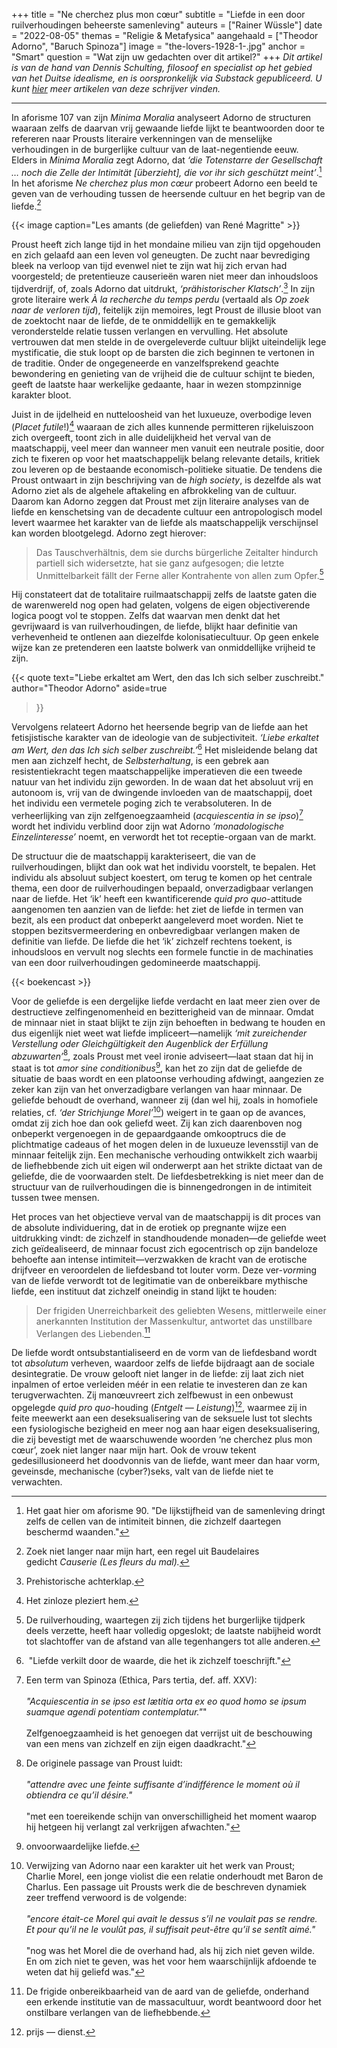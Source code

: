 +++
title = "Ne cherchez plus mon cœur"
subtitle = "Liefde in een door ruilverhoudingen beheerste samenleving"
auteurs = ["Rainer Wüssle"]
date = "2022-08-05"
themas = "Religie & Metafysica"
aangehaald = ["Theodor Adorno", "Baruch Spinoza"]
image = "the-lovers-1928-1-.jpg"
anchor = "Smart"
question = "Wat zijn uw gedachten over dit artikel?"
+++
*Dit artikel is van de hand van Dennis Schulting, filosoof en specialist op het gebied van het Duitse idealisme, en is oorspronkelijk via Substack gepubliceerd. U kunt [hier](https://kritik.substack.com/) meer artikelen van deze schrijver vinden.*

- - -

In aforisme 107 van zijn *Minima Moralia* analyseert Adorno de structuren waaraan zelfs de daarvan vrij gewaande liefde lijkt te beantwoorden door te refereren naar Prousts literaire verkenningen van de menselijke verhoudingen in de burgerlijke cultuur van de laat-negentiende eeuw. Elders in *Minima Moralia* zegt Adorno, dat *‘die Totenstarre der Gesellschaft … noch die Zelle der Intimität \[überzieht], die vor ihr sich geschützt meint’*.[^1] In het aforisme *Ne cherchez plus mon cœur* probeert Adorno een beeld te geven van de verhouding tussen de heersende cultuur en het begrip van de liefde.[^2]

{{< image caption="Les amants (de geliefden) van René Magritte" >}}

Proust heeft zich lange tijd in het mondaine milieu van zijn tijd opgehouden en zich gelaafd aan een leven vol geneugten. De zucht naar bevrediging bleek na verloop van tijd evenwel niet te zijn wat hij zich ervan had voorgesteld; de pretentieuze causerieën waren niet meer dan inhoudsloos tijdverdrijf, of, zoals Adorno dat uitdrukt, *‘prähistorischer Klatsch’*.[^3] In zijn grote literaire werk *À la recherche du temps perdu* (vertaald als *Op zoek naar de verloren tijd*), feitelijk zijn memoires, legt Proust de illusie bloot van de zoektocht naar de liefde, de te onmiddellijk en te gemakkelijk veronderstelde relatie tussen verlangen en vervulling. Het absolute vertrouwen dat men stelde in de overgeleverde cultuur blijkt uiteindelijk lege mystificatie, die stuk loopt op de barsten die zich beginnen te vertonen in de traditie. Onder de ongegeneerde en vanzelfsprekend geachte bewondering en genieting van de vrijheid die de cultuur schijnt te bieden, geeft de laatste haar werkelijke gedaante, haar in wezen stompzinnige karakter bloot.

Juist in de ijdelheid en nutteloosheid van het luxueuze, overbodige leven (*Placet futile*!)[^4] waaraan de zich alles kunnende permitteren rijkeluiszoon zich overgeeft, toont zich in alle duidelijkheid het verval van de maatschappij, veel meer dan wanneer men vanuit een neutrale positie, door zich te fixeren op voor het maatschappelijk belang relevante details, kritiek zou leveren op de bestaande economisch-politieke situatie. De tendens die Proust ontwaart in zijn beschrijving van de *high society*, is dezelfde als wat Adorno ziet als de algehele aftakeling en afbrokkeling van de cultuur. Daarom kan Adorno zeggen dat Proust met zijn literaire analyses van de liefde en kenschetsing van de decadente cultuur een antropologisch model levert waarmee het karakter van de liefde als maatschappelijk verschijnsel kan worden blootgelegd. Adorno zegt hierover:

> Das Tauschverhältnis, dem sie durchs bürgerliche Zeitalter hindurch partiell sich widersetzte, hat sie ganz aufgesogen; die letzte Unmittelbarkeit fällt der Ferne aller Kontrahente von allen zum Opfer.[^5]

Hij constateert dat de totalitaire ruilmaatschappij zelfs de laatste gaten die de warenwereld nog open had gelaten, volgens de eigen objectiverende logica poogt vol te stoppen. Zelfs dat waarvan men denkt dat het gevrijwaard is van ruilverhoudingen, de liefde, blijkt haar definitie van verhevenheid te ontlenen aan diezelfde kolonisatiecultuur. Op geen enkele wijze kan ze pretenderen een laatste bolwerk van onmiddellijke vrijheid te zijn.

{{< quote
	text="Liebe erkaltet am Wert, den das Ich sich selber zuschreibt."
	author="Theodor Adorno"
	aside=true
>}}

Vervolgens relateert Adorno het heersende begrip van de liefde aan het fetisjistische karakter van de ideologie van de subjectiviteit. *‘Liebe erkaltet am Wert, den das Ich sich selber zuschreibt.’*[^6] Het misleidende belang dat men aan zichzelf hecht, de *Selbsterhaltung*, is een gebrek aan resistentiekracht tegen maatschappelijke imperatieven die een tweede natuur van het individu zijn geworden. In de waan dat het absoluut vrij en autonoom is, vrij van de dwingende invloeden van de maatschappij, doet het individu een vermetele poging zich te verabsoluteren. In de verheerlijking van zijn zelfgenoegzaamheid (*acquiescentia in se ipso*)[^7] wordt het individu verblind door zijn wat Adorno *‘monadologische Einzelinteresse’* noemt, en verwordt het tot receptie-orgaan van de markt.

De structuur die de maatschappij karakteriseert, die van de ruilverhoudingen, blijkt dan ook wat het individu voorstelt, te bepalen. Het individu als absoluut subject koestert, om terug te komen op het centrale thema, een door de ruilverhoudingen bepaald, onverzadigbaar verlangen naar de liefde. Het ‘ik’ heeft een kwantificerende *quid pro quo*-attitude aangenomen ten aanzien van de liefde: het ziet de liefde in termen van bezit, als een product dat onbeperkt aangeleverd moet worden. Niet te stoppen bezitsvermeerdering en onbevredigbaar verlangen maken de definitie van liefde. De liefde die het ‘ik’ zichzelf rechtens toekent, is inhoudsloos en vervult nog slechts een formele functie in de machinaties van een door ruilverhoudingen gedomineerde maatschappij.

{{< boekencast >}}

Voor de geliefde is een dergelijke liefde verdacht en laat meer zien over de destructieve zelfingenomenheid en bezitterigheid van de minnaar. Omdat de minnaar niet in staat blijkt te zijn zijn behoeften in bedwang te houden en dus eigenlijk niet weet wat liefde impliceert—namelijk *‘mit zureichender Verstellung oder Gleichgültigkeit den Augenblick der Erfüllung abzuwarten’*[^8], zoals Proust met veel ironie adviseert—laat staan dat hij in staat is tot *amor sine conditionibus*[^9], kan het zo zijn dat de geliefde de situatie de baas wordt en een platoonse verhouding afdwingt, aangezien ze zeker kan zijn van het onverzadigbare verlangen van haar minnaar. De geliefde behoudt de overhand, wanneer zij (dan wel hij, zoals in homofiele relaties, cf. *‘der Strichjunge Morel’*[^10]) weigert in te gaan op de avances, omdat zij zich hoe dan ook geliefd weet. Zij kan zich daarenboven nog onbeperkt vergenoegen in de gepaardgaande omkooptrucs die de plichtmatige cadeaus of het mogen delen in de luxueuze levensstijl van de minnaar feitelijk zijn. Een mechanische verhouding ontwikkelt zich waarbij de liefhebbende zich uit eigen wil onderwerpt aan het strikte dictaat van de geliefde, die de voorwaarden stelt. De liefdesbetrekking is niet meer dan de structuur van de ruilverhoudingen die is binnengedrongen in de intimiteit tussen twee mensen.

Het proces van het objectieve verval van de maatschappij is dit proces van de absolute individuering, dat in de erotiek op pregnante wijze een uitdrukking vindt: de zichzelf in standhoudende monaden—de geliefde weet zich geïdealiseerd, de minnaar focust zich egocentrisch op zijn bandeloze behoefte aan intense intimiteit—verzwakken de kracht van de erotische drijfveer en veroordelen de liefdesband tot louter vorm. Deze ver-*vorm*ing van de liefde verwordt tot de legitimatie van de onbereikbare mythische liefde, een instituut dat zichzelf oneindig in stand lijkt te houden:

> Der frigiden Unerreichbarkeit des geliebten Wesens, mittlerweile einer anerkannten Institution der Massenkultur, antwortet das unstillbare Verlangen des Liebenden.[^11]

De liefde wordt ontsubstantialiseerd en de vorm van de liefdesband wordt tot *absolutum* verheven, waardoor zelfs de liefde bijdraagt aan de sociale desintegratie. De vrouw gelooft niet langer in de liefde: zij laat zich niet inpalmen of ertoe verleiden méér in een relatie te investeren dan ze kan terugverwachten. Zij manœuvreert zich zelfbewust in een onbewust opgelegde *quid pro quo*-houding (*Entgelt — Leistung*)[^12], waarmee zij in feite meewerkt aan een deseksualisering van de seksuele lust tot slechts een fysiologische bezigheid en meer nog aan haar eigen deseksualisering, die zij bevestigt met de waarschuwende woorden ‘ne cherchez plus mon cœur’, zoek niet langer naar mijn hart. Ook de vrouw tekent gedesillusioneerd het doodvonnis van de liefde, want meer dan haar vorm, geveinsde, mechanische (cyber?)seks, valt van de liefde niet te verwachten.

[^1]: Het gaat hier om aforisme 90. "De lijkstijfheid van de samenleving dringt zelfs de cellen van de intimiteit binnen, die zichzelf daartegen beschermd waanden."
[^2]: Zoek niet langer naar mijn hart, een regel uit Baudelaires gedicht *Causerie (Les fleurs du mal).*
[^3]: Prehistorische achterklap.
[^4]: Het zinloze pleziert hem.
[^5]: De ruilverhouding, waartegen zij zich tijdens het burgerlijke tijdperk deels verzette, heeft haar volledig opgeslokt; de laatste nabijheid wordt tot slachtoffer van de afstand van alle tegenhangers tot alle anderen.
[^6]: "Liefde verkilt door de waarde, die het ik zichzelf toeschrijft."
[^7]: Een term van Spinoza (Ethica, Pars tertia, def. aff. XXV):<br><br>*"Acquiescentia in se ipso est lætitia orta ex eo quod homo se ipsum suamque agendi potentiam contemplatur."*"<br><br>Zelfgenoegzaamheid is het genoegen dat verrijst uit de beschouwing van een mens van zichzelf en zijn eigen daadkracht."
[^8]: De originele passage van Proust luidt:<br><br>*"attendre avec une feinte suffisante d’indifférence le moment où il obtiendra ce qu’il désire."*<br><br>"met een toereikende schijn van onverschilligheid het moment waarop hij hetgeen hij verlangt zal verkrijgen afwachten."
[^9]: onvoorwaardelijke liefde.
[^10]: Verwijzing van Adorno naar een karakter uit het werk van Proust; Charlie Morel, een jonge violist die een relatie onderhoudt met Baron de Charlus. Een passage uit Prousts werk die de beschreven dynamiek zeer treffend verwoord is de volgende:<br><br>*"encore était-ce Morel qui avait le dessus s’il ne voulait pas se rendre. Et pour qu’il ne le voulût pas, il suffisait peut-être qu’il se sentît aimé."*<br><br>"nog was het Morel die de overhand had, als hij zich niet geven wilde. En om zich niet te geven, was het voor hem waarschijnlijk afdoende te weten dat hij geliefd was."
[^11]: De frigide onbereikbaarheid van de aard van de geliefde, onderhand een erkende institutie van de massacultuur, wordt beantwoord door het onstilbare verlangen van de liefhebbende.
[^12]: prijs — dienst.
